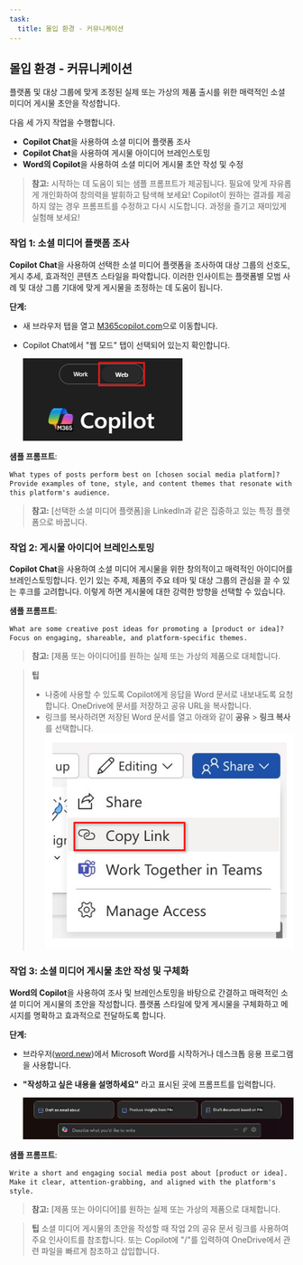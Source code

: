 ```yaml
---
task:
  title: 몰입 환경 - 커뮤니케이션
---
```


## 몰입 환경 - 커뮤니케이션

플랫폼 및 대상 그룹에 맞게 조정된 실제 또는 가상의 제품 출시를 위한 매력적인 소셜 미디어 게시물 초안을 작성합니다.

다음 세 가지 작업을 수행합니다.

- **Copilot Chat**을 사용하여 소셜 미디어 플랫폼 조사
- **Copilot Chat**을 사용하여 게시물 아이디어 브레인스토밍
- **Word의 Copilot**을 사용하여 소셜 미디어 게시물 초안 작성 및 수정

> **참고:** 시작하는 데 도움이 되는 샘플 프롬프트가 제공됩니다. 필요에 맞게 자유롭게 개인화하여 창의력을 발휘하고 탐색해 보세요! Copilot이 원하는 결과를 제공하지 않는 경우 프롬프트를 수정하고 다시 시도합니다. 과정을 즐기고 재미있게 실험해 보세요!

### 작업 1: 소셜 미디어 플랫폼 조사

**Copilot Chat**을 사용하여 선택한 소셜 미디어 플랫폼을 조사하여 대상 그룹의 선호도, 게시 추세, 효과적인 콘텐츠 스타일을 파악합니다. 이러한 인사이트는 플랫폼별 모범 사례 및 대상 그룹 기대에 맞게 게시물을 조정하는 데 도움이 됩니다.

**단계:**

- 새 브라우저 탭을 열고 [M365copilot.com](https://m365copilot.com/)으로 이동합니다.
- Copilot Chat에서 "웹 모드" 탭이 선택되어 있는지 확인합니다.

    ![웹 모드 탭을 보여 주는 스크린샷.](../Prompts/Media/web-mode.png)

**샘플 프롬프트**:

```text
What types of posts perform best on [chosen social media platform]? Provide examples of tone, style, and content themes that resonate with this platform's audience.
```

> **참고:** [선택한 소셜 미디어 플랫폼]을 LinkedIn과 같은 집중하고 있는 특정 플랫폼으로 바꿉니다.

### 작업 2: 게시물 아이디어 브레인스토밍

**Copilot Chat**을 사용하여 소셜 미디어 게시물을 위한 창의적이고 매력적인 아이디어를 브레인스토밍합니다. 인기 있는 주제, 제품의 주요 테마 및 대상 그룹의 관심을 끌 수 있는 후크를 고려합니다. 이렇게 하면 게시물에 대한 강력한 방향을 선택할 수 있습니다.

**샘플 프롬프트**:

```text
What are some creative post ideas for promoting a [product or idea]? Focus on engaging, shareable, and platform-specific themes.
```

> **참고:** [제품 또는 아이디어]를 원하는 실제 또는 가상의 제품으로 대체합니다.

> **팁**  
>
> - 나중에 사용할 수 있도록 Copilot에게 응답을 Word 문서로 내보내도록 요청합니다. OneDrive에 문서를 저장하고 공유 URL을 복사합니다.
> - 링크를 복사하려면 저장된 Word 문서를 열고 아래와 같이 **공유** > **링크 복사**를 선택합니다.  
> ![링크 공유](../Demos/Media/share-menu-with-copy-link-9fd1c60a.png)

### 작업 3: 소셜 미디어 게시물 초안 작성 및 구체화

**Word의 Copilot**을 사용하여 조사 및 브레인스토밍을 바탕으로 간결하고 매력적인 소셜 미디어 게시물의 초안을 작성합니다. 플랫폼 스타일에 맞게 게시물을 구체화하고 메시지를 명확하고 효과적으로 전달하도록 합니다.

**단계:**

- 브라우저([word.new](https://word.new))에서 Microsoft Word를 시작하거나 데스크톱 응용 프로그램을 사용합니다.
- **"작성하고 싶은 내용을 설명하세요"** 라고 표시된 곳에 프롬프트를 입력합니다.

    ![Word의 Copilot을 보여 주는 스크린샷.](../Prompts/Media/draft-with-copilot.png)

**샘플 프롬프트**:

```text
Write a short and engaging social media post about [product or idea]. Make it clear, attention-grabbing, and aligned with the platform's style.
```

> **참고:** [제품 또는 아이디어]를 원하는 실제 또는 가상의 제품으로 대체합니다.

> **팁** 소셜 미디어 게시물의 초안을 작성할 때 작업 2의 공유 문서 링크를 사용하여 주요 인사이트를 참조합니다. 또는 Copilot에 "/"를 입력하여 OneDrive에서 관련 파일을 빠르게 참조하고 삽입합니다.
